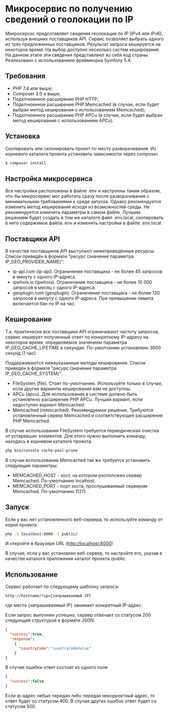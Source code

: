 Микросервис по получению сведений о геолокации по IP
====================================================

Микросерсис предсотавляет сведения геолокации по IP (IPv4 или IPv6), используя внешних поставщиков API.
Сервис позволяет выбрать одного из трёх предложенных поставщиков. Результат запроса кешируется на некоторое время.
На выбор доступно несколько систем кеширования.
На данном этапе эти сведения представляют из себя код страны.
Реализовано с использованием фреймворка Symfony 5.4.

Требования
----------

* PHP 7.4 или выше;
* Composer 2.0 и выше;
* Подклчюенное расширение PHP HTTP;
* Подклчюенное расширение PHP Memcached (в случае, если будет выбран метод кеширования с использованием Memcached);
* Подклчюенное расширение PHP APCu (в случае, если будет выбран метод кеширования с использованием APCu).

Установка
---------

Скопировать или склонировать проект по месту разворачивания.
Из корневого каталога проекта установить зависимости через composer.
```bash
$ composer install
```

Настройка микросервиса
----------------------

Все настройки расположены в файле .env и настроены таким образом, что-бы микросервис мог работать сразу
после разворачивания с минимальными требованиями к среде запуска.
Однако рекомендуется изменить метод кеширования исходя из возможностей среды.
Не рекомендуется изменять параметры в самом файле. Лучшим решением будет создать в том же каталоге файл .env.local,
скопировать в него содержимое файла .env и изменять настройки в файле .env.local.

Поставщики API
--------------

В качестве поставщиков API выступают нижеприведённые ресурсы. Список приведён в формате "ресурс (значение параметра IP_GEO_PROVIDER_NAME)":

* ip-api.com (ip-api). Ограничение поставщика - не более 45 запросов в минуту с одного IP-адреса.
* ipwhois.io (ipwhois). Ограничение поставщика - не более 10 000 запросов в месяц с одного IP-адреса.
* geoplugin.com (geoplugin). Ограничение поставщика - не более 120 запросов в минуту с одного IP-адреса. При превышении лимита включается бан по IP на час.

Кеширование
-----------

Т.к. практически все поставщики API ограничивают частоту запросов, сервис кеширует полученный ответ по конкретному 
IP-адресу на некоторое время, определяемое значением параметра IP_GEO_CACHE_LIFETIME в секундах.
По-умолчанию установлено 3600 секунд (1 час).

Поддерживаются нижеуказанные методы кеширования. Список приведён в формате "ресурс (значение параметра IP_GEO_CACHE_SYSTEM)":
* FileSystem (file). Стоит по-умолчанию. Используйте только в случае, если другие варианты кеширования вам не доступны.
* APCu (apcu). Для использования в системе должно быть установлено расширение PHP APCu. Лучший вариант, если недоступен вариант Memcached.
* Memcached (memcached). Рекомендуемое решение. Требуются установленный сервер Memcached и соответствующее расширение PHP Memcached.

В случае использования FileSystem требуется периодическая очистка от устаревших элементов.
Для этого нужно выполнить команду, находясь в корневом каталоге проекта:

```bash
php bin/console cache:pool:prune
```

В случае использования Memcached так же требуется установить следующие параметры:
* MEMCACHED_HOST - хост, на котором расположен сервер Memcached. По-умолчанию localhost.
* MEMCACHED_PORT - порт хоста, прослушиваемый сервером Memcached. По-умолчанию 11211.

Запуск
------

Если у вас нет установленного веб-сервера, то используйте команду от корня проекта
```bash
php -S localhost:8000 -t public/
```

И откройте в браузере  URL (<http://localhost:8000>)

В случае, если у вас установлен веб-сервер, то настройте его, указав в качестве каталога приложения каталог проекта /public.

Использование
-------------

Сервис работает по следующему шаблону запроса:

```http request
http://hostname/?ip={запрашиваемый IP}
```

где место {запрашиваемый IP} занимает конкретный IP-адрес.

Если запрос выполнен успешно, сервер отвечает со статусом 200 следующей структурой в формате JSON: 
```json
{
  "success":true,
  "response":
    {
      "countryCode":"countryCodeValue"
    }
}
```

В случае ошибки ответ состоит из одного поля
```json
{
  "success":false
}
```

Если ip-адрес небыл передан либо передан некорректный адрес, то ответ будет со статусом 400.
В случае других ошибок ответ будет со статусом 500.